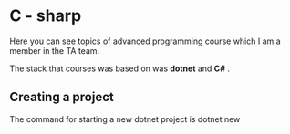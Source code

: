# C - sharp

Here you can see topics of advanced programming course which I am a member in the TA team. 

The stack that courses was based on was **dotnet** and **C#** .

## Creating a project 

The command for starting a new dotnet project is dotnet new <template> . The template used in this course is `console`.

```bash
dotnet new console
```

After making a project try the command to check every thing is ok or not ( in the project directory ) : 
```bash
dotnet build
```

To run the project: 
```bash
dotnet run
```

Then in the another directory :

```bash
dotnet new sln --name MySolution
```

> In a directory you should have just one solution file or project. solution file and projects are the files that need to be built.

Then for adding the project to the solution : 
``` bash
dotnet sln MySolution.sln add .
```
## strings 

## File IO

For working with files, you should use the package below : 
```C#
using System.IO ;
```

First interaction to files is to write a word in a file:
```C#
string stdid = Console.ReadLine();
File.WriteAllText("stdlist.txt", stdid + "\n");
```

To read content from a file:
```C#
string content = File.ReadAllText(filename);
System.Console.WriteLine(content);
```
> Write `cw` and then vscode will print the `System.Console.WriteLine()` 

## exception handling

Errors happen all the time, an error can be a fatal error and cause suspension in our app which is not good. 

There is other things that we can do with errors, we can raise an exception for them and then handle them. 

### Keywords
* raise
* try
* except
* exception

### Exception
C# is an object oriented language, like java. Almost every entity you see is a class, And so the Exception. 

Exception has some behaviors that we can override them using inheritence . 

We can define our custom exception . 

### Raise
What do we do with exceptions ? we raise them and catch them in another place in the code. 

When an error is happening or an unwanted cyclomathic path has been taken, instead of halting the application we raise an exception.

### Try, except
Consider you called a method, which an exception was raised in because the behaviour that we didn't want to happen , happened.

Now we have an exception and we must catch it. We do it using try, except :
```C#
try:
    method()
except:

finally:

```

## enumeration
